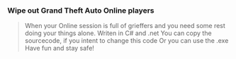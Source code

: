 ### Wipe out Grand Theft Auto Online players

> When your Online session is full of grieffers and you need some rest doing your things alone.
> Writen in C# and .net
> You can copy the sourcecode, if you intent to change this code 
> Or you can use the .exe 
> Have fun and stay safe!